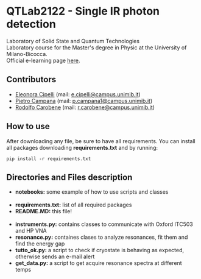 # QTLab2122 - Single IR photon detection
Laboratory of Solid State and Quantum Technologies  
Laboratory course for the Master's degree in Physic at the University of Milano-Bicocca.  
Official e-learning page [here](https://elearning.unimib.it/course/view.php?id=39139).

## Contributors
- [Eleonora Cipelli](https://github.com/EleonoraCipelli)     (mail: [e.cipelli@campus.unimib.it](mailto:e.cipelli@campus.unimib.it))
- [Pietro Campana](https://github.com/PietroCampana) (mail: [p.campana1@campus.unimib.it](mailto:p.campana1@campus.unimib.it))
- [Rodolfo Carobene](https://github.com/rodolfocarobene)     (mail: [r.carobene@campus.unimib.it](mailto:r.carobene@campus.unimib.it))

## How to use
After downloading any file, be sure to have all requirements. You can install all packages downloading **requirements.txt** and by running:
```
pip install -r requirements.txt
```

## Directories and Files description
* **notebooks:** some example of how to use scripts and classes
<br/><br/>
* **requirements.txt:** list of all required packages
* **README.MD:** this file!
<br/><br/>
* **instruments.py:** contains classes to communicate with Oxford ITC503 and HP VNA
* **resonance.py:** containes clases to analyze resonances, fit them and find the energy gap
* **tutto_ok.py:** a script to check if cryostate is behaving as expected, otherwise sends an e-mail alert
* **get_data.py:** a script to get acquire resonance spectra at different temps
